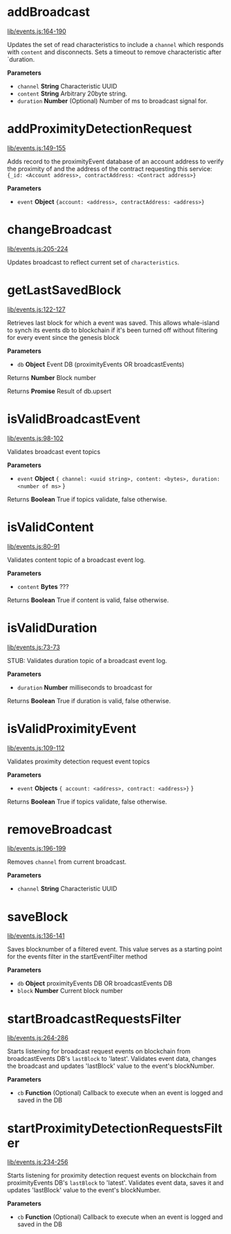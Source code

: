# addBroadcast

[lib/events.js:164-190](https://github.com/animist-io/whale-island/blob/83139db3d6f645073e5dddf8f1738add36454b81/lib/events.js#L164-L190 "Source code on GitHub")

Updates the set of read characteristics to include a `channel` which responds with `content`
and disconnects. Sets a timeout to remove characteristic after `duration.

**Parameters**

-   `channel` **String** Characteristic UUID
-   `content` **String** Arbitrary 20byte string.
-   `duration` **Number** (Optional) Number of ms to broadcast signal for.

# addProximityDetectionRequest

[lib/events.js:149-155](https://github.com/animist-io/whale-island/blob/83139db3d6f645073e5dddf8f1738add36454b81/lib/events.js#L149-L155 "Source code on GitHub")

Adds record to the proximityEvent database of an account address to verify the proximity of and
the address of the contract requesting this service: 
`{_id: <Account address>, contractAddress: <Contract address>}`

**Parameters**

-   `event` **Object** `{account: <address>, contractAddress: <address>}`

# changeBroadcast

[lib/events.js:205-224](https://github.com/animist-io/whale-island/blob/83139db3d6f645073e5dddf8f1738add36454b81/lib/events.js#L205-L224 "Source code on GitHub")

Updates broadcast to reflect current set of `characteristics`.

# getLastSavedBlock

[lib/events.js:122-127](https://github.com/animist-io/whale-island/blob/83139db3d6f645073e5dddf8f1738add36454b81/lib/events.js#L122-L127 "Source code on GitHub")

Retrieves last block for which a event was saved. This allows whale-island to synch its 
events db to blockchain if it's been turned off without filtering for every event since
the genesis block

**Parameters**

-   `db` **Object** Event DB (proximityEvents OR broadcastEvents)

Returns **Number** Block number

Returns **Promise** Result of db.upsert

# isValidBroadcastEvent

[lib/events.js:98-102](https://github.com/animist-io/whale-island/blob/83139db3d6f645073e5dddf8f1738add36454b81/lib/events.js#L98-L102 "Source code on GitHub")

Validates broadcast event topics

**Parameters**

-   `event` **Object** `{ channel: <uuid string>, content: <bytes>, duration: <number of ms>` }

Returns **Boolean** True if topics validate, false otherwise.

# isValidContent

[lib/events.js:80-91](https://github.com/animist-io/whale-island/blob/83139db3d6f645073e5dddf8f1738add36454b81/lib/events.js#L80-L91 "Source code on GitHub")

Validates content topic of a broadcast event log.

**Parameters**

-   `content` **Bytes** ???

Returns **Boolean** True if content is valid, false otherwise.

# isValidDuration

[lib/events.js:73-73](https://github.com/animist-io/whale-island/blob/83139db3d6f645073e5dddf8f1738add36454b81/lib/events.js#L73-L73 "Source code on GitHub")

STUB: Validates duration topic of a broadcast event log.

**Parameters**

-   `duration` **Number** milliseconds to broadcast for

Returns **Boolean** True if duration is valid, false otherwise.

# isValidProximityEvent

[lib/events.js:109-112](https://github.com/animist-io/whale-island/blob/83139db3d6f645073e5dddf8f1738add36454b81/lib/events.js#L109-L112 "Source code on GitHub")

Validates proximity detection request event topics

**Parameters**

-   `event` **Objects** `{ account: <address>, contract: <address>}` }

Returns **Boolean** True if topics validate, false otherwise.

# removeBroadcast

[lib/events.js:196-199](https://github.com/animist-io/whale-island/blob/83139db3d6f645073e5dddf8f1738add36454b81/lib/events.js#L196-L199 "Source code on GitHub")

Removes `channel` from current broadcast.

**Parameters**

-   `channel` **String** Characteristic UUID

# saveBlock

[lib/events.js:136-141](https://github.com/animist-io/whale-island/blob/83139db3d6f645073e5dddf8f1738add36454b81/lib/events.js#L136-L141 "Source code on GitHub")

Saves blocknumber of a filtered event. This value serves as a starting point for the 
events filter in the start<type>EventFilter method

**Parameters**

-   `db` **Object** proximityEvents DB OR broadcastEvents DB
-   `block` **Number** Current block number

# startBroadcastRequestsFilter

[lib/events.js:264-286](https://github.com/animist-io/whale-island/blob/83139db3d6f645073e5dddf8f1738add36454b81/lib/events.js#L264-L286 "Source code on GitHub")

Starts listening for broadcast request events on blockchain from broadcastEvents DB's 
`lastBlock` to 'latest'. Validates event data, changes the broadcast and updates 'lastBlock' 
value to the event's blockNumber.

**Parameters**

-   `cb` **Function** (Optional) Callback to execute when an event is logged and saved in the DB

# startProximityDetectionRequestsFilter

[lib/events.js:234-256](https://github.com/animist-io/whale-island/blob/83139db3d6f645073e5dddf8f1738add36454b81/lib/events.js#L234-L256 "Source code on GitHub")

Starts listening for proximity detection request events on blockchain from proximityEvents DB's 
`lastBlock` to 'latest'. Validates event data, saves it and updates 'lastBlock' value to the 
event's blockNumber.

**Parameters**

-   `cb` **Function** (Optional) Callback to execute when an event is logged and saved in the DB
